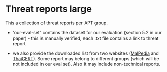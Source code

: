 # Threat reports large 

This a collection of threat reports per APT group. 

 - 'our-eval-set' contains the dataset for our evaluation (section 5.2 in our paper) - this is manually verified, each .txt file contains a link to threat report

 - we also provide the downloaded list from two websites ([MalPedia](https://malpedia.caad.fkie.fraunhofer.de/) and [ThaiCERT](https://www.thaicert.or.th/en/homepage/)). Some report may belong to different groups (which will be not included in our eval set). Also it may include non-technical reports.
